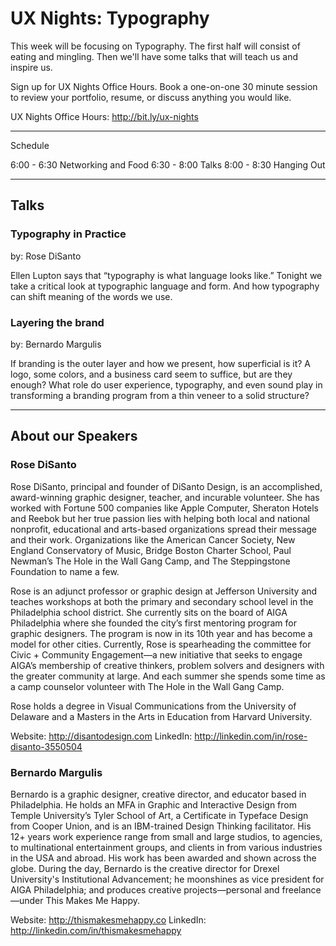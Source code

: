 # UX Nights: Typography

This week will be focusing on Typography. The first half will consist of eating and mingling. Then we'll have some talks that will teach us and inspire us.

Sign up for UX Nights Office Hours. Book a one-on-one 30 minute session to review your portfolio, resume, or discuss anything you would like.

UX Nights Office Hours: http://bit.ly/ux-nights

- - -

Schedule

6:00 - 6:30 Networking and Food
6:30 - 8:00 Talks
8:00 - 8:30 Hanging Out

- - -

## Talks

### Typography in Practice
by: Rose DiSanto

Ellen Lupton says that “typography is what language looks like.” Tonight we take a critical look at typographic language and form. And how typography can shift meaning of the words we use.

### Layering the brand
by: Bernardo Margulis

If branding is the outer layer and how we present, how superficial is it? A logo, some colors, and a business card seem to suffice, but are they enough? What role do user experience, typography, and even sound play in transforming a branding program from a thin veneer to a solid structure?

- - -

## About our Speakers

### Rose DiSanto

Rose DiSanto, principal and founder of DiSanto Design, is an accomplished, award-winning graphic designer, teacher, and incurable volunteer. She has worked with Fortune 500 companies like Apple Computer, Sheraton Hotels and Reebok but her true passion lies with helping both local and national nonprofit, educational and arts-based organizations spread their message and their work. Organizations like the American Cancer Society, New England Conservatory of Music, Bridge Boston Charter School, Paul Newman’s The Hole in the Wall Gang Camp, and The Steppingstone Foundation to name a few.

Rose is an adjunct professor or graphic design at Jefferson University and teaches workshops at both the primary and secondary school level in the Philadelphia school district. She currently sits on the board of AIGA Philadelphia where she founded the city’s first mentoring program for graphic designers. The program is now in its 10th year and has become a model for other cities. Currently, Rose is spearheading the committee for Civic + Community Engagement—a new initiative that seeks to engage AIGA’s membership of creative thinkers, problem solvers and designers with the greater community at large. And each summer she spends some time as a camp counselor volunteer with The Hole in the Wall Gang Camp.

Rose holds a degree in Visual Communications from the University of Delaware and a Masters in the Arts in Education from Harvard University.

Website: http://disantodesign.com
LinkedIn: http://linkedin.com/in/rose-disanto-3550504

### Bernardo Margulis

Bernardo is a graphic designer, creative director, and educator based in Philadelphia. He holds an MFA in Graphic and Interactive Design from Temple University’s Tyler School of Art, a Certificate in Typeface Design from Cooper Union, and is an IBM-trained Design Thinking facilitator. His 12+ years work experience range from small and large studios, to agencies, to multinational entertainment groups, and clients in from various industries in the USA and abroad. His work has been awarded and shown across the globe. During the day, Bernardo is the creative director for Drexel University's Institutional Advancement; he moonshines as vice president for AIGA Philadelphia; and produces creative projects—personal and freelance—under This Makes Me Happy.

Website: http://thismakesmehappy.co
LinkedIn: http://linkedin.com/in/thismakesmehappy
